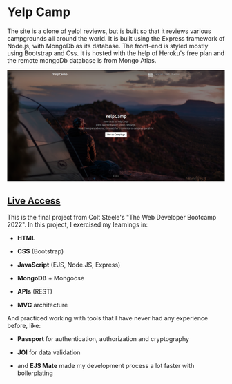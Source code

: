 # Yelp Camp 

The site is a clone of yelp! reviews, but is built so that it reviews various campgrounds all around the world. It is built using the Express framework of Node.js, with MongoDb as its database. The front-end is styled mostly using Bootstrap and Css. It is hosted with the help of Heroku's free plan and the remote mongoDb database is from Mongo Atlas.

![App Preview](./public/assets/preview-home.png)

## [Live Access](https://mysterious-atoll-72579.herokuapp.com/)


This is the final project from Colt Steele's "The Web Developer Bootcamp 2022". In this project, I exercised my learnings in:

- **HTML**

- **CSS** (Bootstrap)

- **JavaScript** (EJS, Node.JS, Express)

- **MongoDB** + Mongoose

- **APIs** (REST)

- **MVC** architecture

And practiced working with tools that I have never had any experience before, like:

- **Passport** for authentication, authorization and cryptography

- **JOI** for data validation

- and **EJS Mate** made my development process a lot faster with boilerplating
